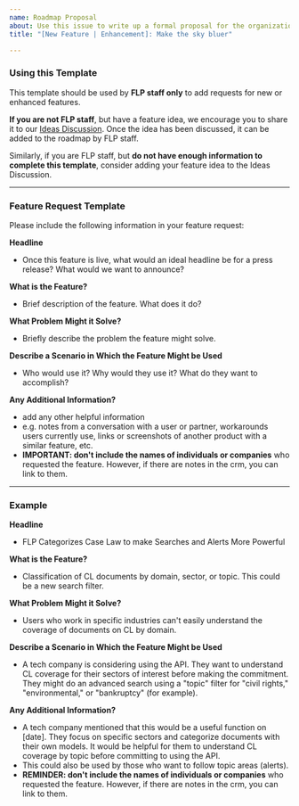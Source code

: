 ```yaml
---
name: Roadmap Proposal
about: Use this issue to write up a formal proposal for the organization. This should be used by FLP staff only.
title: "[New Feature | Enhancement]: Make the sky bluer"

---
```



### **Using this Template**

This template should be used by **FLP staff only** to add requests for new or enhanced features.

**If you are not FLP staff**, but have a feature idea, we encourage you to share it to our [Ideas Discussion][idea]. Once the idea has been discussed, it can be added to the roadmap by FLP staff.

Similarly, if you are FLP staff, but **do not have enough information to complete this template**, consider adding your feature idea to the Ideas Discussion.

[idea]: https://github.com/freelawproject/foresight/discussions/new?category=ideas

___
### Feature Request Template

Please include the following information in your feature request:

**Headline**

- Once this feature is live, what would an ideal headline be for a press release? What would we want to announce?

**What is the Feature?**

- Brief description of the feature. What does it do?

**What Problem Might it Solve?**

- Briefly describe the problem the feature might solve.

**Describe a Scenario in Which the Feature Might be Used**

- Who would use it? Why would they use it? What do they want to accomplish?

**Any Additional Information?**

- add any other helpful information
- e.g. notes from a conversation with a user or partner, workarounds users currently use, links or screenshots of another product with a similar feature, etc.
- **IMPORTANT: don't include the names of individuals or companies** who requested the feature. However, if there are notes in the crm, you can link to them.

____
### Example

**Headline**

- FLP Categorizes Case Law to make Searches and Alerts More Powerful

**What is the Feature?**

- Classification of CL documents by domain, sector, or topic. This could be a new search filter.

**What Problem Might it Solve?**

- Users who work in specific industries can't easily understand the coverage of documents on CL by domain.

**Describe a Scenario in Which the Feature Might be Used**

- A tech company is considering using the API. They want to understand CL coverage for their sectors of interest before making the commitment. They might do an advanced search using a "topic" filter for "civil rights," "environmental," or "bankruptcy" (for example).

**Any Additional Information?**

- A tech company mentioned that this would be a useful function on [date]. They focus on specific sectors and categorize documents with their own models. It would be helpful for them to understand CL coverage by topic before committing to using the API.
- This could also be used by those who want to follow topic areas (alerts).
- **REMINDER: don't include the names of individuals or companies** who requested the feature. However, if there are notes in the crm, you can link to them.

